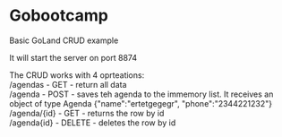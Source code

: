 # Gobootcamp
Basic GoLand CRUD example  

It will start the server on port 8874  

The CRUD works with 4 oprteations:  
/agendas - GET - return all data  
/agenda - POST - saves teh agenda to the immemory list. It receives an object of type Agenda {"name":"ertetgegegr",  "phone":"2344221232"}  
/agenda/{id} - GET - returns the row by id  
/agenda{id} - DELETE - deletes the row by id  
